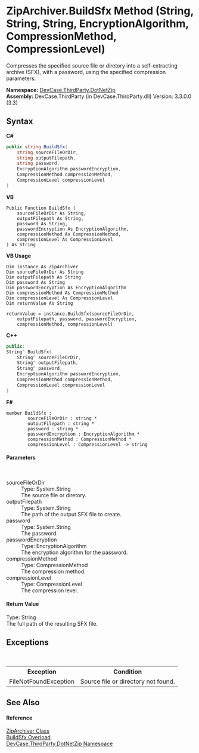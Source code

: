 # ZipArchiver.BuildSfx Method (String, String, String, EncryptionAlgorithm, CompressionMethod, CompressionLevel)
 

Compresses the specified source file or diretory into a self-extracting archive (SFX), with a password, using the specified compression parameters.

**Namespace:**&nbsp;<a href="N_DevCase_ThirdParty_DotNetZip">DevCase.ThirdParty.DotNetZip</a><br />**Assembly:**&nbsp;DevCase.ThirdParty (in DevCase.ThirdParty.dll) Version: 3.3.0.0 (3.3)

## Syntax

**C#**<br />
``` C#
public string BuildSfx(
	string sourceFileOrDir,
	string outputFilepath,
	string password,
	EncryptionAlgorithm passwordEncryption,
	CompressionMethod compressionMethod,
	CompressionLevel compressionLevel
)
```

**VB**<br />
``` VB
Public Function BuildSfx ( 
	sourceFileOrDir As String,
	outputFilepath As String,
	password As String,
	passwordEncryption As EncryptionAlgorithm,
	compressionMethod As CompressionMethod,
	compressionLevel As CompressionLevel
) As String
```

**VB Usage**<br />
``` VB Usage
Dim instance As ZipArchiver
Dim sourceFileOrDir As String
Dim outputFilepath As String
Dim password As String
Dim passwordEncryption As EncryptionAlgorithm
Dim compressionMethod As CompressionMethod
Dim compressionLevel As CompressionLevel
Dim returnValue As String

returnValue = instance.BuildSfx(sourceFileOrDir, 
	outputFilepath, password, passwordEncryption, 
	compressionMethod, compressionLevel)
```

**C++**<br />
``` C++
public:
String^ BuildSfx(
	String^ sourceFileOrDir, 
	String^ outputFilepath, 
	String^ password, 
	EncryptionAlgorithm passwordEncryption, 
	CompressionMethod compressionMethod, 
	CompressionLevel compressionLevel
)
```

**F#**<br />
``` F#
member BuildSfx : 
        sourceFileOrDir : string * 
        outputFilepath : string * 
        password : string * 
        passwordEncryption : EncryptionAlgorithm * 
        compressionMethod : CompressionMethod * 
        compressionLevel : CompressionLevel -> string 

```


#### Parameters
&nbsp;<dl><dt>sourceFileOrDir</dt><dd>Type: System.String<br />The source file or diretory.</dd><dt>outputFilepath</dt><dd>Type: System.String<br />The path of the output SFX file to create.</dd><dt>password</dt><dd>Type: System.String<br />The password.</dd><dt>passwordEncryption</dt><dd>Type: EncryptionAlgorithm<br />The encryption algorithm for the password.</dd><dt>compressionMethod</dt><dd>Type: CompressionMethod<br />The compression method.</dd><dt>compressionLevel</dt><dd>Type: CompressionLevel<br />The compression level.</dd></dl>

#### Return Value
Type: String<br />The full path of the resulting SFX file.

## Exceptions
&nbsp;<table><tr><th>Exception</th><th>Condition</th></tr><tr><td>FileNotFoundException</td><td>Source file or directory not found.</td></tr></table>

## See Also


#### Reference
<a href="T_DevCase_ThirdParty_DotNetZip_ZipArchiver">ZipArchiver Class</a><br /><a href="Overload_DevCase_ThirdParty_DotNetZip_ZipArchiver_BuildSfx">BuildSfx Overload</a><br /><a href="N_DevCase_ThirdParty_DotNetZip">DevCase.ThirdParty.DotNetZip Namespace</a><br />